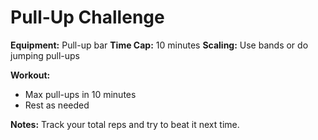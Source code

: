 # Pull-Up Challenge

**Equipment:** Pull-up bar
**Time Cap:** 10 minutes
**Scaling:** Use bands or do jumping pull-ups

**Workout:**
- Max pull-ups in 10 minutes
- Rest as needed

**Notes:**
Track your total reps and try to beat it next time.
